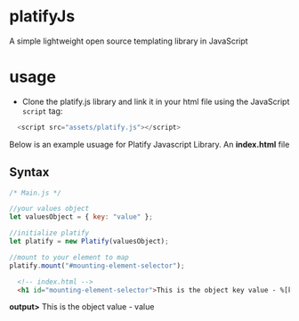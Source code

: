 # platifyJs
A simple lightweight open source templating library in JavaScript

# usage
- Clone the platify.js library and link it in your html file using the JavaScript `script` tag:
```javascript 
  <script src="assets/platify.js"></script> 
```

Below is an example usuage for Platify Javascript Library. An **index.html** file

## Syntax

```javascript
/* Main.js */

//your values object
let valuesObject = { key: "value" };

//initialize platify
let platify = new Platify(valuesObject);

//mount to your element to map
platify.mount("#mounting-element-selector");
```

```html
  <!-- index.html -->
  <h1 id="mounting-element-selector">This is the object key value - %[key]%</h1>
```

**output>**
This is the object value - value

